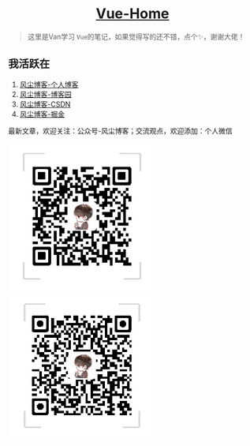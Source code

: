 <h1 align="center"><a href="" target="_blank">Vue-Home</a></h1>

> 这里是Van学习 `Vue`的笔记，如果觉得写的还不错，点个✨，谢谢大佬！





## 我活跃在

1. [风尘博客-个人博客](https://www.dusty.vip/)
1. [风尘博客-博客园](https://www.cnblogs.com/vandusty)
1. [风尘博客-CSDN](https://blog.csdn.net/weixin_42036952)
1. [风尘博客-掘金](https://juejin.im/userInfo/5d5ea68e6fb9a06afa328f56/posts)

最新文章，欢迎关注：公众号-风尘博客；交流观点，欢迎添加：个人微信

![](imgs/dusty_blog.png)
![](imgs/Van_Fan.png)